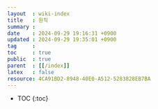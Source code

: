 ```yaml
---
layout  : wiki-index
title   : 원칙
summary :
date    : 2024-09-29 19:16:31 +0900
updated : 2024-09-29 19:35:01 +0900
tag     :
toc     : true
public  : true
parent  : [[/index]]
latex   : false
resource: 4CA91BD2-8948-40E0-A512-5283828EB7BA
---
```

* TOC
{:toc}
